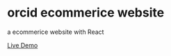 # orcid ecommerice website
a ecommerice website with React

[Live Demo](https://mohazizzi.github.io/orcid-ecommerice-website/)
